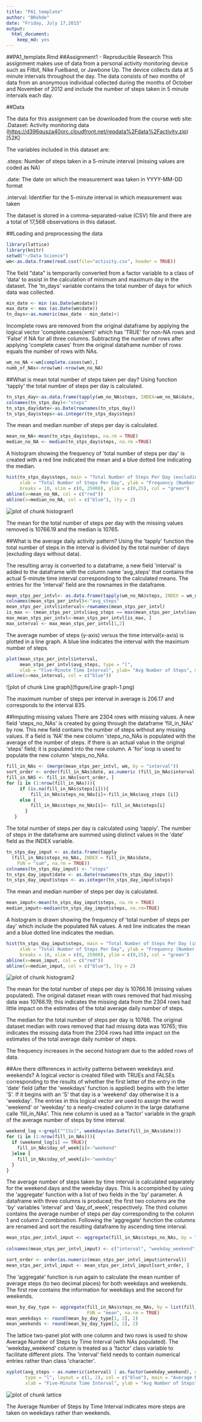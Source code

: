 ```yaml
---
title: "PA1_template"
author: "BRohde"
date: "Friday, July 17,2015"
output:
  html_document:
    keep_md: yes
---
```

##PA1_template.Rmd
##Assignment1 - Reproducible Research
This assignment makes use of data from a personal activity monitoring device such as Fitbit, Nike Fuelband, or Jawbone Up.  The device collects data at 5 minute intervals throughout the day.  The data consists of two months of data from an anonymous individual collected during the months of October and November of 2012 and include the number of steps taken in 5 minute intervals each day.

##Data

The data for this assignment can be downloaded from the course web site:
.Dataset: Activity monitoring data (https://d396qusza40orc.cloudfront.net/repdata%2Fdata%2Factivity.zip) [52K]

The variables included in this dataset are:

.steps: Number of steps taken in a 5-minute interval (missing values are coded as NA)

.date: The date on which the measurement was taken in YYYY-MM-DD format

.interval: Identifier for the 5-minute interval in which measurement was taken

The dataset is stored in a comma-separated-value (CSV) file and there are a total of 17,568 observations in this dataset.

##Loading and preprocessing the data

```r
library(lattice)
library(knitr)
setwd("~/Data Science")
wm<-as.data.frame(read.csv(file="activity.csv", header = TRUE))
```
The field "data" is temporarily converted from a factor variable to a class of 'data' to assist in the calculation of minimum and maximum day in the dataset.  The 'tn_days' variable contains the total number of days for which data was collected.

```r
min_date <- min (as.Date(wm$date))
max_date <- max (as.Date(wm$date))
tn_days<-as.numeric(max_date - min_date)+1
```
Incomplete rows are removed from the original dataframe by applying the logical vector 'complete.cases(wm)' which has 'TRUE' for non-NA rows and 'False' if NA for all three columns.  Subtracting the number of rows after applying 'complete cases' from the original dataframe number of rows equals the number of rows with NAs.


```r
wm_no_NA <-wm[complete.cases(wm),]
numb_of_NAs<-nrow(wm)-nrow(wm_no_NA)
```
##What is mean total number of steps taken per day?
Using function 'tapply' the total number of steps per day is calculated.

```r
tn_stps_day<-as.data.frame(tapply(wm_no_NA$steps, INDEX=wm_no_NA$date, FUN = "sum", na.rm = TRUE))
colnames(tn_stps_day)<-"steps"
tn_stps_day$date<-as.Date(rownames(tn_stps_day))
tn_stps_day$steps<-as.integer(tn_stps_day$steps)
```
The mean and median number of steps per day is calculated.

```r
mean_no_NA<-mean(tn_stps_day$steps, na.rm = TRUE)
median_no_NA <- median(tn_stps_day$steps, na.rm =TRUE)
```
A histogram showing the frequency of 'total number of steps per day' is created with a red line indicated the mean and a blue dotted line indicating the median.

```r
hist(tn_stps_day$steps, main = "Total Number of Steps Per Day (excluding missing values)",
     xlab = "Total Number of Steps Per Day", ylab = "Frequency (Number of Days)",
     breaks = 10, xlim = c(0, 25000), ylim = c(0,25), col = "green")
abline(v=mean_no_NA, col = c("red"))
abline(v=median_no_NA, col = c("blue"), lty = 2)
```

![plot of chunk histogram1](figure/histogram1-1.png) 

The mean for the total number of steps per day with the missing values removed is 10766.19 and the median is 10765.

##What is the average daily activity pattern?
Using the 'tapply' function the total number of steps in the interval is divided by the total number of days (excluding days without data).

The resulting array is converted to a dataframe, a new field 'interval' is added to the dataframe with the column name 'avg_steps' that contains the actual 5-minute time interval corresponding to the calculated means.  The entries for the 'interval' field are the rownames in the dataframe.

```r
mean_stps_per_intvl<- as.data.frame(tapply(wm_no_NA$steps, INDEX = wm_no_NA$interval, FUN="mean", na.rm=TRUE))
colnames(mean_stps_per_intvl)<-"avg_steps"
mean_stps_per_intvl$interval<-rownames(mean_stps_per_intvl)
is_max <- (mean_stps_per_intvl$avg_steps == max(mean_stps_per_intvl$avg_steps))
max_mean_stps_per_intvl<-mean_stps_per_intvl[is_max, ]
max_interval <- max_mean_stps_per_intvl[1,2]
```
The average number of steps (y-axis) versus the time interval(x-axis) is plotted in a line graph. A blue line indicates the interval with the maximum number of steps.

```r
plot(mean_stps_per_intvl$interval,
     mean_stps_per_intvl$avg_steps, type = "l",
     xlab = "Five-Minute Time Interval", ylab= "Avg Number of Steps", main = "Average Number of Steps by Time Interval (excluding missing values)")
abline(v=max_interval, col = c("blue"))
```

![plot of chunk Line graph](figure/Line graph-1.png) 

The maximum number of steps per interval in average is 206.17 and corresponds to the interval 835.

##Imputing missing values
There are 2304 rows with missing values.  A new field 'steps_no_NAs' is created by going through the dataframe 'fill_in_NAs' by row.  This new field contains the number of steps without any missing values.  If a field is 'NA' the new column 'steps_no_NAs is populated with the average of the number of steps.  If there is an actual value in the original 'steps' field; it is populated into the new column.
A 'for' loop is used to populate the new column 'steps_no_NAs.

```r
fill_in_NAs <- (merge(mean_stps_per_intvl, wm, by = "interval"))
sort_order <- order(fill_in_NAs$date, as.numeric (fill_in_NAs$interval))
fill_in_NAS <- fill_in_NAs[sort_order, ]
for (i in (1:nrow(fill_in_NAs))){
     if (is.na(fill_in_NAs$steps[i])){
         fill_in_NAs$steps_no_NAs[i]<-fill_in_NAs$avg_steps [i]}
     else {
         fill_in_NAs$steps_no_NAs[i]<- fill_in_NAs$steps[i]
       }
   }
```
The total number of steps per day is calculated using 'tapply'.  The number of steps in the dataframe are summed using distinct values in the 'date' field as the INDEX variable.

```r
tn_stps_day_imput <- as.data.frame(tapply
  (fill_in_NAs$steps_no_NAs, INDEX = fill_in_NAs$date, 
    FUN = "sum", na.rm = TRUE))
colnames(tn_stps_day_imput) <- "steps"
tn_stps_day_imput$date <- as.Date(rownames(tn_stps_day_imput))
tn_stps_day_imput$steps <- as.integer(tn_stps_day_imput$steps)
```
The mean and median number of steps per day is calculated.

```r
mean_imput<-mean(tn_stps_day_imput$steps, na.rm = TRUE)
median_imput<-median(tn_stps_day_imput$steps, na.rm=TRUE)
```
A histogram is drawn showing the frequency of 'total number of steps per day' which include the populated NA values.  A red line indicates the mean and a blue dotted line indicates the median.

```r
hist(tn_stps_day_imput$steps, main = "Total Number of Steps Per Day (imputing missing values)",
     xlab = "Total Number of Steps Per Day", ylab = "Frequency (Number of Days)",
     breaks = 10, xlim = c(0, 25000), ylim = c(0,25), col = "green")
abline(v=mean_imput, col = c("red"))
abline(v=median_imput, col = c("blue"), lty = 2)
```

![plot of chunk histogram2](figure/histogram2-1.png) 

The mean for the total number of steps per day is 10766.16 (missing values populated).  The original dataset mean with rows removed that had missing data was 10766.19; this indicates the missing data from the 2304 rows had little impact on the estimates of the total average daily number of steps.

The median for the total number of steps per day is 10766.  The original dataset median with rows removed that had missing data was 10765; this indicates the missing data from the 2304 rows had little impact on the estimates of the total average daily number of steps.

The frequency increases in the second histogram due to the added rows of data.

##Are there differences in activity patterns between weekdays and weekends?
A logical vector is created filled with TRUEs and FALSEs corresponding to the results of whether the first letter of the entry in the 'date' field (after the 'weekdays' function is applied) begins with the letter 'S'.  If it begins with an 'S' that day is a 'weekend' day otherwise it is a 'weekday'.  The entries in this logical vector are used to assign the word 'weekend' or 'weekday' to a newly-created column in the large dataframe calle 'fill_in_NAs'.  This new column is used as a 'factor' variable in the graph of the average number of steps by time interval.


```r
weekend_log <-grepl("^[Ss]", weekdays(as.Date(fill_in_NAs$date)))
for (i in (1:nrow(fill_in_NAs))){
  if (weekend_log[i] == TRUE){
    fill_in_NAs$day_of_week[i]<-"weekend"
  }else {
    fill_in_NAs$day_of_week[i]<-"weekday"
  }
}
```
The average number of steps taken by time interval is calculated separately for the weekend days and the weekday days.  This is accompished by using the 'aggregate' function with a list of two fields in the 'by' parameter.  A dataframe with three columns is produced; the first two columns are the 'by' variables 'interval' and 'day_of_week', respectively.  The third column contains the average number of steps per day corresponding to the column 1 and column 2 combination.  Following the 'aggregate' function the columns are renamed and sort the resulting dataframe by ascending time interval.

```r
mean_stps_per_intvl_imput <- aggregate(fill_in_NAs$steps_no_NAs, by = list(fill_in_NAs$interval, 
                                                                           fill_in_NAs$day_of_week), FUN = "mean", na.rm = TRUE)
colnames(mean_stps_per_intvl_imput) <- c("interval", "weekday_weekend", "avg_steps")

sort_order <- order(as.numeric(mean_stps_per_intvl_imput$interval))
mean_stps_per_intvl_imput <- mean_stps_per_intvl_imput[sort_order, ]
```
The 'aggregate' function is run again to calculate the mean number of average steps (to two decimal places) for both weekdays and weekends.  The first row contains the information for weekdays and the second for weekends.

```r
mean_by_day_type <- aggregate(fill_in_NAs$steps_no_NAs, by = list(fill_in_NAs$day_of_week), 
                              FUN = "mean", na.rm = TRUE)
mean_weekdays <- round(mean_by_day_type[1, 2], 2)
mean_weekends <- round(mean_by_day_type[2, 2], 2)
```
The lattice two-panel plot with one column and two rows is used to show Average Number of Steps by Time Interval (with NAs populated).  The 'weekday_weekend' column is treated as a 'factor' class variable to facilitate different plots.  The 'interval' field needs to contain numerical entries rather than class 'character'.

```r
xyplot(avg_steps ~ as.numeric(interval) | as.factor(weekday_weekend), data = mean_stps_per_intvl_imput, 
       type = "l", layout = c(1, 2), col = c("blue"), main = "Average Number of Steps by Time Interval (imputing missing values)", 
       xlab = "Five-Minute Time Interval", ylab = "Avg Number of Steps")
```

![plot of chunk lattice](figure/lattice-1.png) 
 
 The Average Number of Steps by Time Interval indicates more steps are taken on weekdays rather than weekends.

